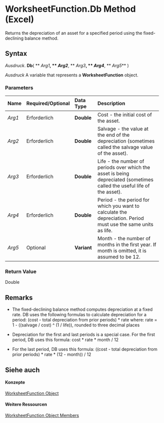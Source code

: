 
# WorksheetFunction.Db Method (Excel)

Returns the depreciation of an asset for a specified period using the fixed-declining balance method.


## Syntax

 _Ausdruck_. **Db**( ** _Arg1_**, ** _Arg2_**, ** _Arg3_**, ** _Arg4_**, ** _Arg5_** )

 _Ausdruck_ A variable that represents a **WorksheetFunction** object.


### Parameters



|**Name**|**Required/Optional**|**Data Type**|**Description**|
|:-----|:-----|:-----|:-----|
| _Arg1_|Erforderlich|**Double**|Cost - the initial cost of the asset.|
| _Arg2_|Erforderlich|**Double**|Salvage - the value at the end of the depreciation (sometimes called the salvage value of the asset).|
| _Arg3_|Erforderlich|**Double**|Life - the number of periods over which the asset is being depreciated (sometimes called the useful life of the asset).|
| _Arg4_|Erforderlich|**Double**|Period - the period for which you want to calculate the depreciation. Period must use the same units as life.|
| _Arg5_|Optional|**Variant**|Month - the number of months in the first year. If month is omitted, it is assumed to be 12.|

### Return Value

Double


## Remarks




- The fixed-declining balance method computes depreciation at a fixed rate. DB uses the following formulas to calculate depreciation for a period: (cost - total depreciation from prior periods) * rate where: rate = 1 - ((salvage / cost) ^ (1 / life)), rounded to three decimal places 
    
- Depreciation for the first and last periods is a special case. For the first period, DB uses this formula: cost * rate * month / 12 
    
- For the last period, DB uses this formula: ((cost - total depreciation from prior periods) * rate * (12 - month)) / 12 
    

## Siehe auch


#### Konzepte


[WorksheetFunction Object](7b1d5639-363d-632c-2cf0-2232562646b6.md)
#### Weitere Ressourcen


[WorksheetFunction Object Members](http://msdn.microsoft.com/library/6811ca87-4b53-0bff-88c9-30bf7497879a%28Office.15%29.aspx)
